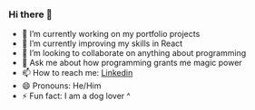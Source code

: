 ### Hi there 👋


- 🔭 I’m currently working on my portfolio projects
- 🌱 I’m currently improving my skills in React
- 👯 I’m looking to collaborate on anything about programming
- 💬 Ask me about how programming grants me magic power
- 📫 How to reach me: [Linkedin](https://www.linkedin.com/in/huan-ai/)
- 😄 Pronouns: He/Him
- ⚡ Fun fact: I am a dog lover ^
